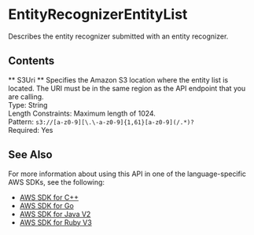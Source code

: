 # EntityRecognizerEntityList<a name="API_EntityRecognizerEntityList"></a>

Describes the entity recognizer submitted with an entity recognizer\.

## Contents<a name="API_EntityRecognizerEntityList_Contents"></a>

 ** S3Uri **   <a name="comprehend-Type-EntityRecognizerEntityList-S3Uri"></a>
Specifies the Amazon S3 location where the entity list is located\. The URI must be in the same region as the API endpoint that you are calling\.  
Type: String  
Length Constraints: Maximum length of 1024\.  
Pattern: `s3://[a-z0-9][\.\-a-z0-9]{1,61}[a-z0-9](/.*)?`   
Required: Yes

## See Also<a name="API_EntityRecognizerEntityList_SeeAlso"></a>

For more information about using this API in one of the language\-specific AWS SDKs, see the following:
+  [AWS SDK for C\+\+](https://docs.aws.amazon.com/goto/SdkForCpp/comprehend-2017-11-27/EntityRecognizerEntityList) 
+  [AWS SDK for Go](https://docs.aws.amazon.com/goto/SdkForGoV1/comprehend-2017-11-27/EntityRecognizerEntityList) 
+  [AWS SDK for Java V2](https://docs.aws.amazon.com/goto/SdkForJavaV2/comprehend-2017-11-27/EntityRecognizerEntityList) 
+  [AWS SDK for Ruby V3](https://docs.aws.amazon.com/goto/SdkForRubyV3/comprehend-2017-11-27/EntityRecognizerEntityList) 
